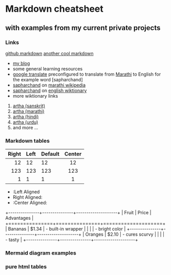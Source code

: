 # Markdown cheatsheet 
## with examples from my current private projects


### Links
[github markdown](https://docs.github.com/en/get-started/writing-on-github/getting-started-with-writing-and-formatting-on-github/basic-writing-and-formatting-syntax)
[another cool markdown](https://www.markdownguide.org/extended-syntax/)


- [my blog]()
- some general learning resources
- [google translate](todo_link_here)
preconfigured to translate from 
[Marathi](wikipedia) to English for the example 
word [sapharchand]
- [sapharchand](todo) on [marathi wikipedia](todo)
- [sapharchand](todo) on [english wiktionary](todo)
- more wiktionary links
1. [artha (sanskrit)]() 
2. [artha (marathi)]()
3. [artha (hindi)]()
4. [artha (urdu)]() 
5. and more ...


### Markdown tables

| Right | Left | Default | Center |
|------:|:-----|---------|:------:|
|   12  |  12  |    12   |    12  |
|  123  |  123 |   123   |   123  |
|    1  |    1 |     1   |     1  |


- :Left Aligned
- Right Aligned:
- :Center Aligned:


+---------------+---------------+--------------------+
| Fruit         | Price         | Advantages         |
+===============+===============+====================+
| Bananas       | $1.34         | - built-in wrapper |
|               |               | - bright color     |
+---------------+---------------+--------------------+
| Oranges       | $2.10         | - cures scurvy     |
|               |               | - tasty            |
+---------------+---------------+--------------------+

### Mermaid diagram examples


### pure html tables